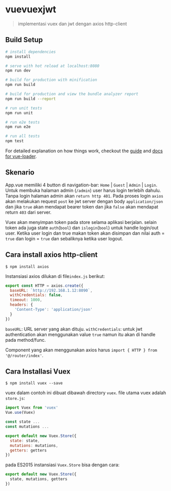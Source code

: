 # vuevuexjwt

> implementasi vuex dan jwt dengan axios http-client

## Build Setup

``` bash
# install dependencies
npm install

# serve with hot reload at localhost:8080
npm run dev

# build for production with minification
npm run build

# build for production and view the bundle analyzer report
npm run build --report

# run unit tests
npm run unit

# run e2e tests
npm run e2e

# run all tests
npm test
```

For detailed explanation on how things work, checkout the [guide](http://vuejs-templates.github.io/webpack/) and [docs for vue-loader](http://vuejs.github.io/vue-loader).

## Skenario
App.vue memiliki 4 button di navigation-bar: `Home` | `Guest` | `Admin` | `Login`. Untuk membuka halaman admin (`/admin`) user harus login terlebih dahulu. Tanpa login halaman admin akan `return http 401`. Pada proses login `axios` akan melakukan request `post` ke jwt server dengan body `application/json` dan jika `true` akan mendapat bearer token dan jika `false` akan mendapat return `403` dari server.

Vuex akan menyimpan token pada store selama aplikasi berjalan. selain token ada juga state `auth`(`bool`) dan `islogin`(`bool`) untuk handle login/out user. Ketika user login dan true makan token akan disimpan dan nilai auth = `true` dan login = `true` dan sebaliknya ketika user logout.

## Cara install axios http-client
`$ npm install axios`

Instansiasi axios dilukan di file`index.js` berikut:

```javascript
export const HTTP = axios.create({
  baseURL: `http://192.168.1.12:8090`,
  withCredentials: false,
  timeout: 1000,
  headers: {
    'Content-Type': 'application/json'
  }
})
```
`baseURL`: URL server yang akan dituju.
`withCredentials`: untuk jwt authentication akan menggunakan value `true` namun itu akan di handle pada method/func.

Component yang akan menggunakan axios harus `import { HTTP } from '@/router/index'`.

## Cara Installasi Vuex
`$ npm install vuex --save`

vuex dalam contoh ini dibuat dibawah directory `vuex`. file utama vuex adalah `store.js`:
```javascript
import Vuex from 'vuex'
Vue.use(Vuex)

const state ...
const mutations ...

export default new Vuex.Store({
  state: state,
  mutations: mutations,
  getters: getters
})
```
pada ES2015 instansiasi `Vuex.Store` bisa dengan cara:
```javascript
export default new Vuex.Store({
  state, mutations, getters
})
```
